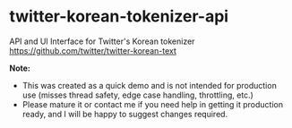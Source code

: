 twitter-korean-tokenizer-api
============================

API and UI Interface for Twitter's Korean tokenizer https://github.com/twitter/twitter-korean-text

**Note:**
* This was created as a quick demo and is not intended for production use (misses thread safety, edge case handling, throttling, etc.) 
* Please mature it or contact me if you need help in getting it production ready, and I will be happy to suggest changes required.
